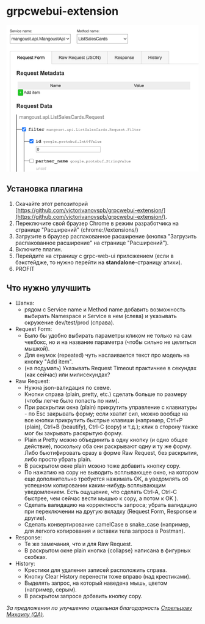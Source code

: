 # grpcwebui-extension

![request form](assets/images/screenshot-request-form.png "Request form screenshot")

## Установка плагина
1. Скачайте этот репозиторий [https://github.com/victorivanovspb/grpcwebui-extension/](https://github.com/victorivanovspb/grpcwebui-extension/).
2. Переключите свой браузер Chrome в режим разработчика на странице "Расширений" (chrome://extensions/)
3. Загрузите в браузер распакованное расширение (кнопка "Загрузить распакованное расширение" на странице "Расширений").
4. Включите плагин.
5. Перейдите на страницу с grpc-web-ui приложением (если в бэкстейдже, то нужно перейти на **standalone**-страницу апихи).
6. PROFIT

## Что нужно улучшить
* Шапка:
  * рядом с Service name и Method name добавить возможность выбирать Namespace и Service в нем (слева) и указывать окружение dev/test/prod (справа).
* Request Form:
  * Было бы удобно выбирать параметры кликом не только на сам чекбокс, но и на название параметра (чтобы сильно не целиться мышкой).
  * Для енумок (repeated) чуть наслаивается текст про модель на кнопку "Add item".
  * (на подумать) Указывать Request Timeout практичнее в секундах (как сейчас) или милисекундах?
* Raw Request:
  * Нужна json-валидация по схеме.
  * Кнопки справа (plain, pretty, etc.) сделать больше по размеру (чтобы легче было попасть по ним).
  * При раскрытии окна (plain) прикрутить управление с клавиатуры - по Esc закрывать форму; если хватит сил, можно вообще на все кнопки прикрутить быстрые клавиши (например, Ctrl+P (plain), Ctrl+B (beautify), Ctrl-C (copy) и т.д.); клик в сторону также мог бы закрывать раскрытую форму.
  * Plain и Pretty можно объединить в одну кнопку (и одно общее действие), поскольку оба они раскрывают одну и ту же форму. Либо бьютифировать сразу в форме Raw Request, без раскрытия, либо просто убрать plain.
  * В раскрытом окне plain можно тоже добавить кнопку copy.
  * По нажатию на copy не выводить всплывающее окно, на котором еще дополнительно требуется нажимать OK, а уведомлять об успешном копировании каким-нибудь всплывающим уведомлением. Есть ощущение, что сделать Ctrl-A, Ctrl-C быстрее, чем сейчас вести мышью к copy, а потом к OK ).
  * Сделать валидацию на корректность запроса; убрать валидацию при переключении на другую вкладку (Request Form, Response и другие).
  * Сделать конвертирование camelCase в snake_case (например, для легкого копирования и вставки тела запроса в Postman).
* Response:
  * Те же замечания, что и для Raw Request.
  * В раскрытом окне plain кнопка {collapse} написана в фигурных скобках.
* History: 
  * Крестики для удаления записей расположить справа.
  * Кнопку Clear History перенести тоже вправо (над крестиками).
  * Выделять запрос, на который наведена мышь, цветом (например, серым).
  * В раскрытом запросе добавить кнопку copy.

*За предложения по улучшению отдельная благодарность [Стрельцову Михаилу (QA)](https://github.com/stoksik).*

